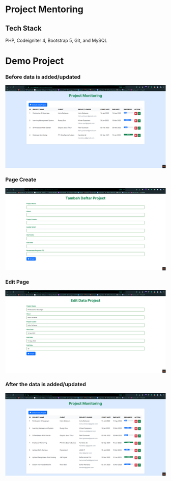 # Project Mentoring

## Tech Stack

PHP, Codeigniter 4, Bootstrap 5, Git, and MySQL


# Demo Project

### Before data is added/updated

![demo](./public/assets/demoo.png)

### Page Create

![demo](./public/assets/createDemo.png)

### Edit Page

![demo](./public/assets/editDemo.png)

### After the data is added/updated

![demo](./public/assets/afterDemo.png)